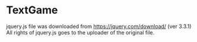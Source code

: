# TextGame
jquery.js file was downloaded from https://jquery.com/download/ (ver 3.3.1)
All rights of jquery.js goes to the uploader of the original file.
